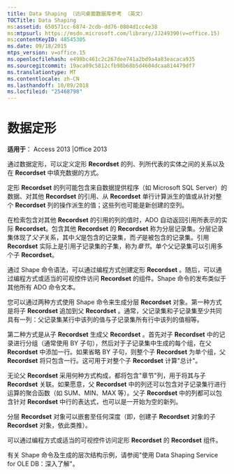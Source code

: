 ```yaml
---
title: Data Shaping （访问桌面数据库参考 （英文）
TOCTitle: Data Shaping
ms:assetid: 650571cc-6874-2cdb-dd76-0804d1cc4e38
ms:mtpsurl: https://msdn.microsoft.com/library/JJ249390(v=office.15)
ms:contentKeyID: 48545305
ms.date: 09/18/2015
mtps_version: v=office.15
ms.openlocfilehash: e498bc461c2c267dee741a2bd9a4a83eacaca935
ms.sourcegitcommit: 19aca09c5812cfb98b68b5d4604dcaa814479df7
ms.translationtype: MT
ms.contentlocale: zh-CN
ms.lasthandoff: 10/09/2018
ms.locfileid: "25468798"
---
```

# <a name="data-shaping"></a>数据定形


**适用于**： Access 2013 |Office 2013

通过数据定形，可以定义定形 **Recordset** 的列、列所代表的实体之间的关系以及在 **Recordset** 中填充数据的方式。

定形 **Recordset** 的列可能包含来自数据提供程序（如 Microsoft SQL Server）的数据、对其他 **Recordset** 的引用、从 **Recordset** 单行计算派生的值或从针对整个 **Recordset** 列的操作派生的值；这些列也可能是新创建的空列。

在检索包含对其他 **Recordset** 的引用的列的值时，ADO 自动返回引用所表示的实际 **Recordset**。包含其他 **Recordset** 的 **Recordset** 称为分层记录集。分层记录集体现了*父子*关系，其中*父*是包含的记录集，而*子*是被包含的记录集。引用 **Recordset** 实际上是引用子记录集的子集，称为*章节*。单个父记录集可以引用多个子 **Recordset**。

通过 Shape 命令语法，可以通过编程方式创建定形 **Recordset** 。随后，可以通过编程方式或适当的可视控件访问 **Recordset** 的组件。Shape 命令的发布类似于其他所有 ADO 命令文本。

您可以通过两种方式使用 Shape 命令来生成分层 **Recordset** 对象。第一种方式是将子 **Recordset** 追加到父 **Recordset** 。通常，父记录集和子记录集至少共同具有一列：父记录集某行中该列的值与子记录集所有行中该列的值相等。

第二种方式是从子 **Recordset** 生成父 **Recordset** 。首先对子 **Recordset** 中的记录进行分组（通常使用 BY 子句），然后对于子记录集中生成的每个组，在父 **Recordset** 中添加一行。如果省略 BY 子句，则整个子 **Recordset** 为单个组，父 **Recordset** 将只包含一行。这可用于对整个子 **Recordset** 计算"总计"。

无论父 **Recordset** 采用何种方式构成，都将包含"章节"列，用于将其与子 **Recordset** 关联。如果愿意，父 **Recordset** 中的列还可以包含对子记录集行进行运算的聚合函数（如 SUM、MIN、MAX 等）。父子 **Recordset** 中的列都可以包含针对 **Recordset** 中行的表达式，也可以是一开始为空的新列。

分层 **Recordset** 对象可以嵌套至任何深度（即，创建子 **Recordset** 对象的子 **Recordset** 对象，依此类推）。

可以通过编程方式或适当的可视控件访问定形 **Recordset** 的 **Recordset** 组件。

有关 Shape 命令及生成的层次结构示例，请参阅"使用 Data Shaping Service for OLE DB：深入了解"。

